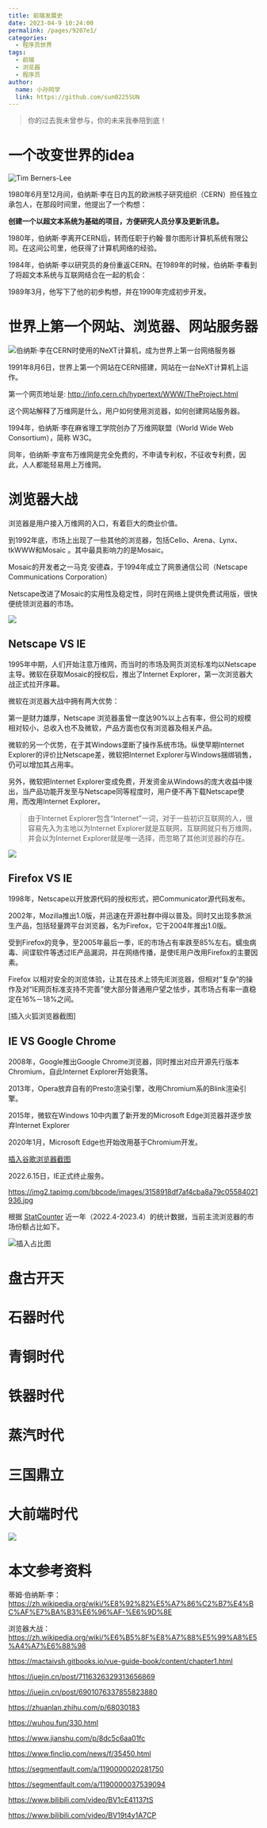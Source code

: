 ```yaml
---
title: 前端发展史
date: 2023-04-9 10:24:00
permalink: /pages/9207e1/
categories:
  - 程序员世界
tags:
  - 前端
  - 浏览器
  - 程序员
author:
  name: 小孙同学
  link: https://github.com/sun0225SUN
---
```


> 你的过去我未曾参与，你的未来我奉陪到底！
# 一个改变世界的idea

![Tim Berners-Lee](https://techstory.in/wp-content/uploads/2023/02/berners-lee-1536x985.jpg)

1980年6月至12月间，伯纳斯·李在日内瓦的欧洲核子研究组织（CERN）担任独立承包人，在那段时间里，他提出了一个构想：

**创建一个以超文本系统为基础的项目，方便研究人员分享及更新讯息。**

1980年，伯纳斯·李离开CERN后，转而任职于约翰·普尔图形计算机系统有限公司。在这间公司里，他获得了计算机网络的经验。

1984年，伯纳斯·李以研究员的身份重返CERN。在1989年的时候，伯纳斯·李看到了将超文本系统与互联网结合在一起的机会：

1989年3月，他写下了他的初步构想，并在1990年完成初步开发。

# 世界上第一个网站、浏览器、网站服务器

![伯纳斯·李在CERN时使用的NeXT计算机，成为世界上第一台网络服务器](https://zh.wikipedia.org/wiki/File:First_Web_Server.jpg)

1991年8月6日，世界上第一个网站在CERN搭建，网站在一台NeXT计算机上运作。

第一个网页地址是: http://info.cern.ch/hypertext/WWW/TheProject.html

这个网站解释了万维网是什么，用户如何使用浏览器，如何创建网站服务器。

1994年，伯纳斯·李在麻省理工学院创办了万维网联盟（World Wide Web Consortium），简称 W3C。

同年，伯纳斯·李宣布万维网是完全免费的，不申请专利权，不征收专利费，因此，人人都能轻易用上万维网。
# 浏览器大战

浏览器是用户接入万维网的入口，有着巨大的商业价值。

到1992年底，市场上出现了一些其他的浏览器，包括Cello、Arena、Lynx、tkWWW和Mosaic 。其中最具影响力的是Mosaic。

Mosaic的开发者之一马克·安德森，于1994年成立了网景通信公司（Netscape Communications Corporation）

Netscape改进了Mosaic的实用性及稳定性，同时在网络上提供免费试用版，很快便统领浏览器的市场。

![](https://pic3.zhimg.com/v2-ed02785797334fa618a9d8abbe0e09aa_r.jpg)

## Netscape VS IE

1995年中期，人们开始注意万维网，而当时的市场及网页浏览标准均以Netscape主导。微软在获取Mosaic的授权后，推出了Internet Explorer，第一次浏览器大战正式拉开序幕。

微软在浏览器大战中拥有两大优势：

第一是财力雄厚，Netscape 浏览器虽曾一度达90%以上占有率，但公司的规模相对较小，总收入也不及微软，产品方面也仅有浏览器及相关产品。

微软的另一个优势，在于其Windows垄断了操作系统市场。纵使早期Internet Explorer的评价比Netscape差，微软把Internet Explorer与Windows捆绑销售，仍可以增加其占用率。

另外，微软把Internet Explorer变成免费，开发资金从Windows的庞大收益中拨出，当产品功能开发至与Netscape同等程度时，用户便不再下载Netscape使用，而改用Internet Explorer。

> 由于Internet Explorer包含“Internet”一词，对于一些初识互联网的人，很容易先入为主地以为Internet Explorer就是互联网，互联网就只有万维网，并会以为Internet Explorer就是唯一选择，而忽略了其他浏览器的存在。

![](https://upload.wikimedia.org/wikipedia/commons/thumb/3/35/Browser_Wars_%28zh-tw%29.svg/2560px-Browser_Wars_%28zh-tw%29.svg.png)

## Firefox VS IE

1998年，Netscape以开放源代码的授权形式，把Communicator源代码发布。

2002年，Mozilla推出1.0版，并迅速在开源社群中得以普及。同时又出现多款派生产品，包括轻量跨平台浏览器，名为Firefox，它于2004年推出1.0版。

受到Firefox的竞争，至2005年最后一季，IE的市场占有率跌至85%左右。蠕虫病毒、间谍软件等透过IE产品漏洞，并在网络传播，是使IE用户改用Firefox的主要因素。

Firefox 以相对安全的浏览体验，让其在技术上领先IE浏览器，但相对“复杂”的操作及对“IE网页标准支持不完善”使大部分普通用户望之怯步，其市场占有率一直稳定在16%－18%之间。

[插入火狐浏览器截图]

## IE VS Google Chrome

2008年，Google推出Google Chrome浏览器，同时推出对应开源先行版本Chromium，自此Internet Explorer开始衰落。

2013年，Opera放弃自有的Presto渲染引擎，改用Chromium系的Blink渲染引擎。

2015年，微软在Windows 10中内置了新开发的Microsoft Edge浏览器并逐步放弃Internet Explorer

2020年1月，Microsoft Edge也开始改用基于Chromium开发。

[插入谷歌浏览器截图]()

2022.6.15日，IE正式终止服务。

https://img2.tapimg.com/bbcode/images/3158918df7af4cba8a79c05584021936.jpg

根据 [StatCounter](https://gs.statcounter.com/browser-market-share) 近一年（2022.4-2023.4）的统计数据，当前主流浏览器的市场份额占比如下。

![插入占比图]()

# 盘古开天


# 石器时代

# 青铜时代

# 铁器时代

# 蒸汽时代

# 三国鼎立

# 大前端时代

![](https://pic2.zhimg.com/80/v2-755cecba5bd5d1627a89f8f208457bad_1440w.webp)



# 本文参考资料

蒂姆·伯纳斯·李：https://zh.wikipedia.org/wiki/%E8%92%82%E5%A7%86%C2%B7%E4%BC%AF%E7%BA%B3%E6%96%AF-%E6%9D%8E

浏览器大战：https://zh.wikipedia.org/wiki/%E6%B5%8F%E8%A7%88%E5%99%A8%E5%A4%A7%E6%88%98

https://mactaivsh.gitbooks.io/vue-guide-book/content/chapter1.html

https://juejin.cn/post/7116326329313656869

https://juejin.cn/post/6901076337855823880

https://zhuanlan.zhihu.com/p/68030183

https://wuhou.fun/330.html

https://www.jianshu.com/p/8dc5c6aa01fc

https://www.finclip.com/news/f/35450.html

https://segmentfault.com/a/1190000020281750

https://segmentfault.com/a/1190000037539094

https://www.bilibili.com/video/BV1cE41137tS

https://www.bilibili.com/video/BV19t4y1A7CP